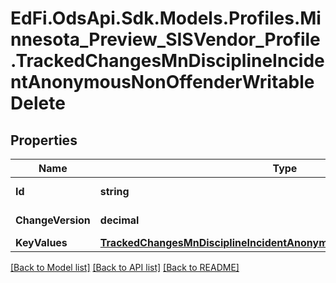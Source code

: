 # EdFi.OdsApi.Sdk.Models.Profiles.Minnesota_Preview_SISVendor_Profile.TrackedChangesMnDisciplineIncidentAnonymousNonOffenderWritableDelete

## Properties

Name | Type | Description | Notes
------------ | ------------- | ------------- | -------------
**Id** | **string** | Resource identifier | [optional] 
**ChangeVersion** | **decimal** | Change version | [optional] 
**KeyValues** | [**TrackedChangesMnDisciplineIncidentAnonymousNonOffenderWritableKey**](TrackedChangesMnDisciplineIncidentAnonymousNonOffenderWritableKey.md) |  | [optional] 

[[Back to Model list]](../README.md#documentation-for-models) [[Back to API list]](../README.md#documentation-for-api-endpoints) [[Back to README]](../README.md)

